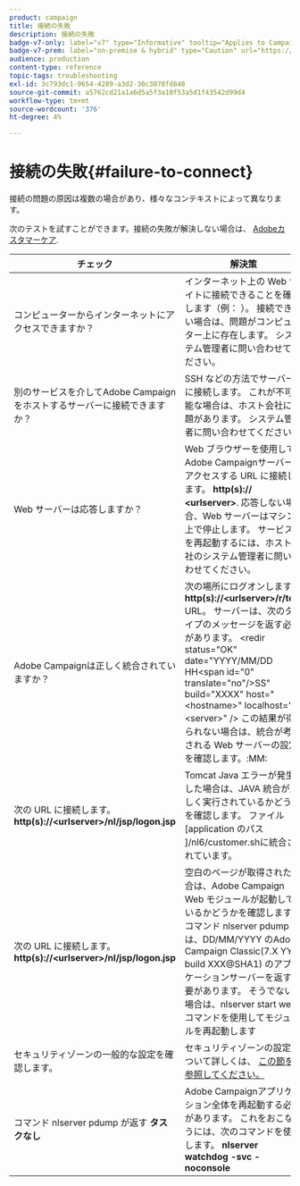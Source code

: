 ```yaml
---
product: campaign
title: 接続の失敗
description: 接続の失敗
badge-v7-only: label="v7" type="Informative" tooltip="Applies to Campaign Classic v7 only"
badge-v7-prem: label="on-premise & hybrid" type="Caution" url="https://experienceleague.adobe.com/docs/campaign-classic/using/installing-campaign-classic/architecture-and-hosting-models/hosting-models-lp/hosting-models.html?lang=en" tooltip="Applies to on-premise and hybrid deployments only"
audience: production
content-type: reference
topic-tags: troubleshooting
exl-id: 3c793dc1-9654-4289-a3d2-30c3078fd848
source-git-commit: a5762cd21a1a6d5a5f3a10f53a5d1f43542d99d4
workflow-type: tm+mt
source-wordcount: '376'
ht-degree: 4%

---
```


# 接続の失敗{#failure-to-connect}



接続の問題の原因は複数の場合があり、様々なコンテキストによって異なります。

次のテストを試すことができます。接続の失敗が解決しない場合は、 [Adobeカスタマーケア](https://helpx.adobe.com/jp/enterprise/admin-guide.html/enterprise/using/support-for-experience-cloud.ug.html).



<table> 
<thead> 
<tr> 
<th>チェック<br /> </th> 
<th>解決策<br /> </th> 
</tr> 
</thead> 
<tbody> 
<tr> 
<td>コンピューターからインターネットにアクセスできますか？</td> 
<td>インターネット上の Web サイトに接続できることを確認します（例： ）。 接続できない場合は、問題がコンピューター上に存在します。 システム管理者に問い合わせてください。</td>
</tr>
<tr> 
<td>別のサービスを介してAdobe Campaignをホストするサーバーに接続できますか？</td> 
<td>SSH などの方法でサーバーに接続します。 これが不可能な場合は、ホスト会社に問題があります。 システム管理者に問い合わせてください。</td>
</tr>
<tr> 
<td>Web サーバーは応答しますか？</td> 
<td>Web ブラウザーを使用してAdobe Campaignサーバーにアクセスする URL に接続します。 <b>http(s):// &lt;urlserver&gt;</b>. 応答しない場合、Web サーバーはマシン上で停止します。 サービスを再起動するには、ホスト会社のシステム管理者に問い合わせてください。</td>
</tr>
<tr> 
<td>Adobe Campaignは正しく統合されていますか？</td> 
<td>次の場所にログオンします。 <b>http(s)://&lt;urlserver&gt;/r/test</b> URL。 サーバーは、次のタイプのメッセージを返す必要があります。 &lt;redir status="OK" date="YYYY/MM/DD HH&lt;span id="0" translate="no"/&gt;SS" build="XXXX" host="&lt;hostname&gt;" localhost="&lt;server&gt;" /&gt;
この結果が得られない場合は、統合が考慮される Web サーバーの設定を確認します。:MM:</td>
</tr>
<tr> 
<td>次の URL に接続します。 <b>http(s)://&lt;urlserver&gt;/nl/jsp/logon.jsp</b></td>
<td>Tomcat Java エラーが発生した場合は、JAVA 統合が正しく実行されているかどうかを確認します。 ファイル [application のパス ]/nl6/customer.shに統合されています。</td>
</tr>
<tr> 
<td>次の URL に接続します。 <b>http(s)://&lt;urlserver&gt;/nl/jsp/logon.jsp</b></td>
<td>空白のページが取得された場合は、Adobe Campaign Web モジュールが起動しているかどうかを確認します。 コマンド nlserver pdump は、DD/MM/YYYY のAdobe Campaign Classic(7.X YY.R build XXX@SHA1) のアプリケーションサーバーを返す必要があります。 そうでない場合は、nlserver start web コマンドを使用してモジュールを再起動します</td>
</tr>
<tr>
<td>セキュリティゾーンの一般的な設定を確認します。</td>
<td>セキュリティゾーンの設定について詳しくは、 <a href="https://experienceleague.adobe.com/docs/campaign-classic/using/installing-campaign-classic/additional-configurations/configuring-campaign-server.html?lang=en#configuring-campaign-server"/>この節を参照してください。</a></td>
</tr>
<tr>
<td>コマンド nlserver pdump が返す <b>タスクなし</b></td>
<td>Adobe Campaignアプリケーション全体を再起動する必要があります。 これをおこなうには、次のコマンドを使用します。 <b>nlserver watchdog -svc -noconsole</b></td>
</tr>
</tbody> 
</table>
